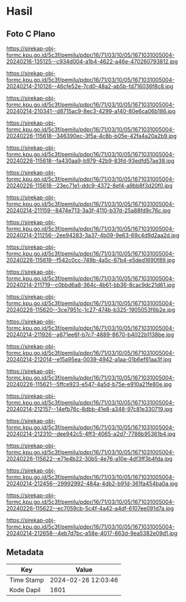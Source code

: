 # Hasil

## Foto C Plano

https://sirekap-obj-formc.kpu.go.id/5c3f/pemilu/pdpr/16/71/03/10/05/1671031005004-20240216-135125--c934d004-a1b4-4622-a46e-470260793812.jpg

https://sirekap-obj-formc.kpu.go.id/5c3f/pemilu/pdpr/16/71/03/10/05/1671031005004-20240214-210126--46cfe52e-7cd0-48a2-ab5b-fd716036f8c8.jpg

https://sirekap-obj-formc.kpu.go.id/5c3f/pemilu/pdpr/16/71/03/10/05/1671031005004-20240214-210341--d8715ac9-8ec3-4299-a140-80e6ca06b186.jpg

https://sirekap-obj-formc.kpu.go.id/5c3f/pemilu/pdpr/16/71/03/10/05/1671031005004-20240226-115618--346390ec-3f5a-4c8b-b05e-42fa4a20a2b9.jpg

https://sirekap-obj-formc.kpu.go.id/5c3f/pemilu/pdpr/16/71/03/10/05/1671031005004-20240226-115618--fa430aa9-b979-42b9-83fd-93edfd57ae38.jpg

https://sirekap-obj-formc.kpu.go.id/5c3f/pemilu/pdpr/16/71/03/10/05/1671031005004-20240226-115618--23ec71e1-ddc9-4372-8ef4-a9bb8f3d20f0.jpg

https://sirekap-obj-formc.kpu.go.id/5c3f/pemilu/pdpr/16/71/03/10/05/1671031005004-20240214-211159--8474e713-3a3f-4110-b37d-25a88fd9c76c.jpg

https://sirekap-obj-formc.kpu.go.id/5c3f/pemilu/pdpr/16/71/03/10/05/1671031005004-20240214-211256--2ee94283-3a37-4b09-9e63-69c4d9d2aa2d.jpg

https://sirekap-obj-formc.kpu.go.id/5c3f/pemilu/pdpr/16/71/03/10/05/1671031005004-20240226-115619--f542c0cc-749b-4a5c-87b4-e5ded1690f89.jpg

https://sirekap-obj-formc.kpu.go.id/5c3f/pemilu/pdpr/16/71/03/10/05/1671031005004-20240214-211719--c0bbd6a8-364c-4b61-bb36-8cac9dc21d61.jpg

https://sirekap-obj-formc.kpu.go.id/5c3f/pemilu/pdpr/16/71/03/10/05/1671031005004-20240226-115620--3ce7951c-1c27-474b-b325-1905053f6b2e.jpg

https://sirekap-obj-formc.kpu.go.id/5c3f/pemilu/pdpr/16/71/03/10/05/1671031005004-20240214-211926--a671ee6f-b7c7-4889-8670-b4022b1138be.jpg

https://sirekap-obj-formc.kpu.go.id/5c3f/pemilu/pdpr/16/71/03/10/05/1671031005004-20240214-212014--e15a95ea-0039-4942-a1aa-01b6ef61aa3f.jpg

https://sirekap-obj-formc.kpu.go.id/5c3f/pemilu/pdpr/16/71/03/10/05/1671031005004-20240226-115621--5ffce923-e547-4a5d-b75e-e910a21fe80e.jpg

https://sirekap-obj-formc.kpu.go.id/5c3f/pemilu/pdpr/16/71/03/10/05/1671031005004-20240214-212157--14efb76c-8dbb-41e8-a348-97c81e330719.jpg

https://sirekap-obj-formc.kpu.go.id/5c3f/pemilu/pdpr/16/71/03/10/05/1671031005004-20240214-212310--dee942c5-4ff3-4065-a2d7-7786b95361b4.jpg

https://sirekap-obj-formc.kpu.go.id/5c3f/pemilu/pdpr/16/71/03/10/05/1671031005004-20240226-115622--e71e4b22-30b5-4e76-a10e-4df3ff3b4fda.jpg

https://sirekap-obj-formc.kpu.go.id/5c3f/pemilu/pdpr/16/71/03/10/05/1671031005004-20240214-212456--29992992-484a-4db2-b91d-361fa454ba0a.jpg

https://sirekap-obj-formc.kpu.go.id/5c3f/pemilu/pdpr/16/71/03/10/05/1671031005004-20240226-115622--ec7059cb-5c4f-4a42-a4df-6107ee091d7a.jpg

https://sirekap-obj-formc.kpu.go.id/5c3f/pemilu/pdpr/16/71/03/10/05/1671031005004-20240214-212658--4eb7d7bc-a58e-4017-863d-9ea5382e09d1.jpg


## Metadata

| Key        | Value               |
| ---------- | ------------------- |
| Time Stamp | 2024-02-26 12:03:46 |
| Kode Dapil | 1601                |



